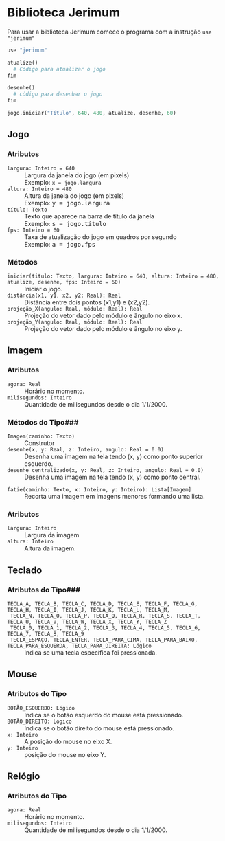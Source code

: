 # Biblioteca Jerimum #

Para usar a biblioteca Jerimum comece o programa com a instrução `use "jerimum"`

````python
use "jerimum"

atualize()
  # Código para atualizar o jogo
fim

desenhe()
  # código para desenhar o jogo
fim

jogo.iniciar("Título", 640, 480, atualize, desenhe, 60)
````

## Jogo ##


### Atributos ###
<dl>
<dt><code>largura: Inteiro = 640</code></dt>
  <dd>Largura da janela do jogo (em pixels)<br>
    Exemplo: <code>x = jogo.largura</code>
  </dd>

<dt><code>altura: Inteiro = 480</code></dt>
  <dd>Altura da janela do jogo (em pixels)<br>
    Exemplo: <kbd>y = jogo.largura</kbd></dd>
  
<dt><code>título: Texto</code></dt>
  <dd>Texto que aparece na barra de título da janela<br>
    Exemplo: <kbd>s = jogo.título</kbd>
    </dd>

<dt><code>fps: Inteiro = 60</code></dt>
  <dd>Taxa de atualização do jogo em quadros por segundo<br>
    Exemplo: <kbd>a = jogo.fps</kbd></dd>
</dl>

### Métodos ###

<dl>
<dt><code>iniciar(titulo: Texto, largura: Inteiro = 640, altura: Inteiro = 480, atualize, desenhe, fps: Inteiro = 60)</code></dt>
  <dd>Iniciar o jogo.</dd>
  
<dt><code>distância(x1, y1, x2, y2: Real): Real</code></dt>
  <dd>Distância entre dois pontos (x1,y1) e (x2,y2).</dd>
  
<dt><code>projeção_X(angulo: Real, módulo: Real): Real</code></dt>
  <dd>Projeção do vetor dado pelo módulo e ângulo no eixo x.</dd>

<dt><code>projeção_Y(angulo: Real, módulo: Real): Real</code></dt>
  <dd>Projeção do vetor dado pelo módulo e ângulo no eixo y.</dd>

</dl>

## Imagem ##

### Atributos ###
<dl>
<dt><code>agora: Real</code></dt>
  <dd>Horário no momento.</dd>
<dt><code>milisegundos: Inteiro</code></dt>
  <dd>Quantidade de milisegundos desde o dia 1/1/2000.</dd>
</dl>

### Métodos do Tipo###
<dl>
<dt><code>Imagem(caminho: Texto)</code></dt>
  <dd>Construtor</dd>
<dt><code>desenhe(x, y: Real, z: Inteiro, angulo: Real = 0.0)</code></dt>
  <dd>Desenha uma imagem na tela tendo (x, y) como ponto superior esquerdo.</dd>
<dt><code>desenhe_centralizado(x, y: Real, z: Inteiro, angulo: Real = 0.0)</code></dt>
  <dd>Desenha uma imagem na tela tendo (x, y) como ponto central.</dd>
</dl>
<dt><code>fatie(caminho: Texto, x: Inteiro, y: Inteiro): Lista[Imagem]</code></dt>
  <dd>Recorta uma imagem em imagens menores formando uma lista.</dd>
</dl>

### Atributos ###
<dl>
<dt><code>largura: Inteiro</code></dt>
  <dd>Largura da imagem</dd>
<dt><code>altura: Inteiro</code></dt>
  <dd>Altura da imagem.</dd>
</dl>

## Teclado ##

### Atributos do Tipo###

<dl>
<dt><code>TECLA_A, TECLA_B, TECLA_C, TECLA_D, TECLA_E, TECLA_F, TECLA_G, TECLA_H, TECLA_I, TECLA_J, TECLA_K, TECLA_L, TECLA_M,
 TECLA_N, TECLA_O, TECLA_P, TECLA_Q, TECLA_R, TECLA_S, TECLA_T, TECLA_U, TECLA_V, TECLA_W, TECLA_X, TECLA_Y, TECLA_Z
 TECLA_0, TECLA_1, TECLA_2, TECLA_3, TECLA_4, TECLA_5, TECLA_6, TECLA_7, TECLA_8, TECLA_9
 TECLA_ESPAÇO, TECLA_ENTER, TECLA_PARA_CIMA, TECLA_PARA_BAIXO, TECLA_PARA_ESQUERDA, TECLA_PARA_DIREITA: Lógico</code></dt>
  <dd>Indica se uma tecla específica foi pressionada.</dd>
  </dl>

## Mouse ##

### Atributos do Tipo ###
<dl>
<dt><code>BOTÃO_ESQUERDO: Lógico</code></dt>
  <dd>Indica se o botão esquerdo do mouse está pressionado.</dd>
<dt><code>BOTÃO_DIREITO: Lógico</code></dt>
  <dd>Indica se o botão direito do mouse está pressionado.</dd>
<dt><code>x: Inteiro</code></dt>
  <dd>A posição do mouse no eixo X.</dd>
<dt><code>y: Inteiro</code></dt>
  <dd> posição do mouse no eixo Y.</dd>
</dl>

## Relógio ##

### Atributos do Tipo ###
<dl>
<dt><code>agora: Real</code></dt>
  <dd>Horário no momento.</dd>
<dt><code>milisegundos: Inteiro</code></dt>
  <dd>Quantidade de milisegundos desde o dia 1/1/2000.</dd>
</dl>
